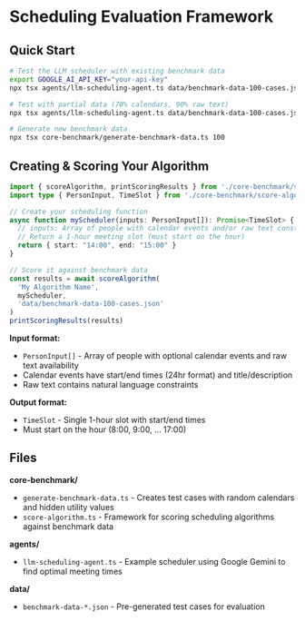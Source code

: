 # Scheduling Evaluation Framework

## Quick Start

```bash
# Test the LLM scheduler with existing benchmark data
export GOOGLE_AI_API_KEY="your-api-key"
npx tsx agents/llm-scheduling-agent.ts data/benchmark-data-100-cases.json

# Test with partial data (70% calendars, 90% raw text)
npx tsx agents/llm-scheduling-agent.ts data/benchmark-data-100-cases.json 0.7 0.9

# Generate new benchmark data
npx tsx core-benchmark/generate-benchmark-data.ts 100
```

## Creating & Scoring Your Algorithm

```typescript
import { scoreAlgorithm, printScoringResults } from './core-benchmark/score-algorithm'
import type { PersonInput, TimeSlot } from './core-benchmark/score-algorithm'

// Create your scheduling function
async function myScheduler(inputs: PersonInput[]): Promise<TimeSlot> {
  // inputs: Array of people with calendar events and/or raw text constraints
  // Return a 1-hour meeting slot (must start on the hour)
  return { start: "14:00", end: "15:00" }
}

// Score it against benchmark data
const results = await scoreAlgorithm(
  'My Algorithm Name',
  myScheduler,
  'data/benchmark-data-100-cases.json'
)
printScoringResults(results)
```

**Input format:**
- `PersonInput[]` - Array of people with optional calendar events and raw text availability
- Calendar events have start/end times (24hr format) and title/description
- Raw text contains natural language constraints

**Output format:**
- `TimeSlot` - Single 1-hour slot with start/end times
- Must start on the hour (8:00, 9:00, ... 17:00)

## Files

**core-benchmark/**
- `generate-benchmark-data.ts` - Creates test cases with random calendars and hidden utility values
- `score-algorithm.ts` - Framework for scoring scheduling algorithms against benchmark data

**agents/**
- `llm-scheduling-agent.ts` - Example scheduler using Google Gemini to find optimal meeting times

**data/**
- `benchmark-data-*.json` - Pre-generated test cases for evaluation